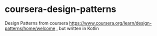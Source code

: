# coursera-design-patterns
Design Patterns from coursera https://www.coursera.org/learn/design-patterns/home/welcome , but written in Kotlin
